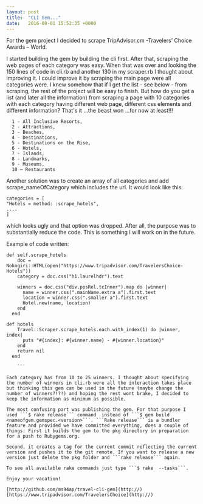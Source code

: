 ```yaml
---
layout: post
title:  "CLI Gem..."
date:   2016-09-01 15:52:35 +0000
---
```



For the gem project I decided to scrape TripAdvisor.cm -Travelers’ Choice Awards – World. 

I started building the gem by building the cli first. After that, scraping the web pages of each category was easy. When that was over and looking the 150 lines of code in cli.rb and another 130 in my scraper.rb I thought about improving it. I could improve it by scraping the main page were all categories were. I knew somehow that if I get the list - see below - from scraping, the rest of the project will be easy to finish. But how do you get a list (and later all the information) from scraping  a page with 10 categories with each category having different web page, different css elements and different information? That's it ...the beast won ...for now at least!!!

      1 - All Inclusive Resorts,
      2 - Attractions,
      3 - Beaches,
      4 - Destinations,
      5 - Destinations on the Rise,
      6 - Hotels,
      7 - Islands,
      8 - Landmarks,
      9 - Museums,
      10 – Restaurants

Another solution was to create an array of all categories and add  scrape_nameOfCategory which includes the url. It would look like this:

```
categories = [
"Hotels = method: :scrape_hotels",
....
]
```
which looks ugly and that option was dropped. After all, the purpose was to substantially reduce the code. This is something I will work on in the future.

Example of code written:

```
def self.scrape_hotels
    doc = Nokogiri::HTML(open("https://www.tripadvisor.com/TravelersChoice-Hotels"))
    category = doc.css("h1.laurelhdr").text

    winners = doc.css("div.posRel.tcInner").map do |winner|
      name = winner.css(".mainName.extra a").first.text
      location = winner.css(".smaller a").first.text
      Hotel.new(name, location)
    end
  end
```

```
def hotels
    Travel::Scraper.scrape_hotels.each.with_index(1) do |winner, index|
      puts "#{index}: #{winner.name} - #{winner.location}"
    end
    return nil
  end
	
	```

Each category has from 10 to 25 winners. I thought about specifying the number of winners in cli.rb were all the interaction takes place but thinking this gem can be used in the future (maybe change the number of winners?!?!) and hoping the rest wont brake, I decided to keep the information as minimum as possible. 

The most confusing part was publishing the gem. For that purpose I used ```$ rake release``` command  instead of ```$ gem build <nameofgem.gemspec.<version>```. ```Rake release``` is a bundler feature and provided we have committed everything, does a couple of things: First it builds the gem to the pkg directory in preparation for a push to Rubygems.org.

Second, it creates a tag for the current commit reflecting the current version and pushes it to the git remote. If you want to release a new version just delete the pkg folder and ```rake release``` again.

To see all available rake commands just type ```$ rake  --tasks```.

Enjoy your vacation!

[http://github.com/ms94ap/travel-cli-gem](http://)
[https://www.tripadvisor.com/TravelersChoice](http://)



